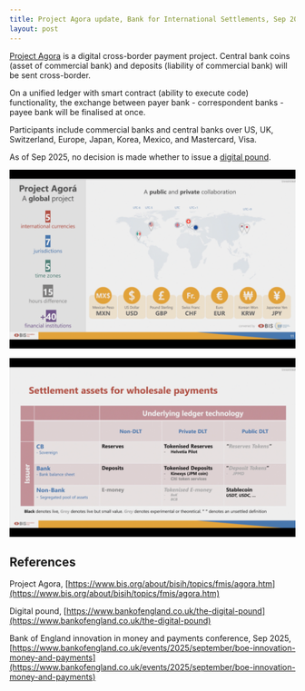 ```yaml
---
title: Project Agora update, Bank for International Settlements, Sep 2025
layout: post
---
```


[Project Agora](https://www.bis.org/about/bisih/topics/fmis/agora.htm) is a digital cross-border payment project. Central bank coins (asset of commercial bank) and deposits (liability of commercial bank) will be sent cross-border.

On a unified ledger with smart contract (ability to execute code) functionality, the exchange between payer bank - correspondent banks - payee bank will be finalised at once.

Participants include commercial banks and central banks over US, UK, Switzerland, Europe, Japan, Korea, Mexico, and Mastercard, Visa.

As of Sep 2025, no decision is made whether to issue a [digital pound](https://www.bankofengland.co.uk/the-digital-pound).

![Agora participants](/assets/2025-09-agora/agora-participants.png)

![Forms of money](/assets/2025-09-agora/money-forms.png)

## References
Project Agora, [https://www.bis.org/about/bisih/topics/fmis/agora.htm](https://www.bis.org/about/bisih/topics/fmis/agora.htm)

Digital pound, [https://www.bankofengland.co.uk/the-digital-pound](https://www.bankofengland.co.uk/the-digital-pound)

Bank of England innovation in money and payments conference, Sep 2025, [https://www.bankofengland.co.uk/events/2025/september/boe-innovation-money-and-payments](https://www.bankofengland.co.uk/events/2025/september/boe-innovation-money-and-payments)
